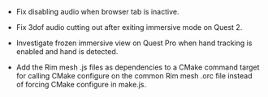 
- Fix disabling audio when browser tab is inactive.

- Fix 3dof audio cutting out after exiting immersive mode on Quest 2.

- Investigate frozen immersive view on Quest Pro when hand tracking is enabled and hand is detected.

- Add the Rim mesh .js files as dependencies to a CMake command target for calling CMake configure on the common Rim mesh .orc file instead of forcing CMake configure in make.js.
